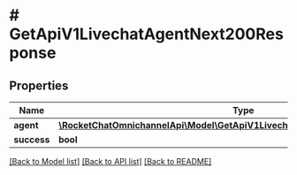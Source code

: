 # # GetApiV1LivechatAgentNext200Response

## Properties

Name | Type | Description | Notes
------------ | ------------- | ------------- | -------------
**agent** | [**\RocketChatOmnichannelApi\Model\GetApiV1LivechatAgentNext200ResponseAgent**](GetApiV1LivechatAgentNext200ResponseAgent.md) |  | [optional]
**success** | **bool** |  | [optional]

[[Back to Model list]](../../README.md#models) [[Back to API list]](../../README.md#endpoints) [[Back to README]](../../README.md)
